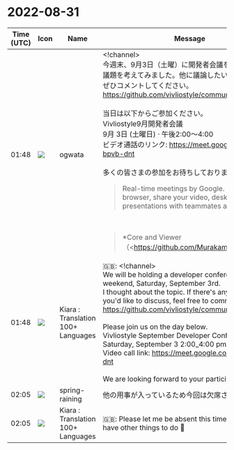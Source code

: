 # 2022-08-31

|Time (UTC)|Icon|Name|Message|
|---|---|---|---|
|01:48|![](https://avatars.slack-edge.com/2019-11-22/845042642576_070441337abaca9fb7b3_72.png)|ogwata|<!channel><br>今週末、9月3日（土曜）に開発者会議を開催します。<br>議題を考えてみました。他に議論したいことがあれば、ぜひコメントしてください。<br><https://github.com/vivliostyle/community/issues/103><br><br>当日は以下からご参加ください。<br>Vivliostyle9月開発者会議<br>9月 3日 (土曜日) · 午後2:00～4:00<br>ビデオ通話のリンク: <https://meet.google.com/zep-bpvb-dnt><br><br>多くの皆さまの参加をお待ちしております！<br><blockquote>Real-time meetings by Google. Using your browser, share your video, desktop, and presentations with teammates and customers.</blockquote><br><blockquote>*Core and Viewer（<https://github.com/MurakamiShinyu|@MurakamiShinyu>）*<br><br>• <https://github.com/vivliostyle/vivliostyle.js/releases/tag/v2.17.2|2.17.2 (2022-08-14)><br>• <https://github.com/vivliostyle/vivliostyle.js/releases/tag/v2.17.1|2.17.1 (2022-08-09)><br><br>*CLI（<https://github.com/spring-raining|@spring-raining>）*<br><br>• <https://github.com/vivliostyle/vivliostyle-cli/releases/tag/v5.5.1|5.5.1 (2022-08-09)><br><br>*VFM（<https://github.com/akabekobeko|@akabekobeko>）*<br>*create-book（<https://github.com/akabekobeko|@akabekobeko>）*<br>*vivliostyle-sitegen（<https://github.com/akabekobeko|@akabekobeko>）*<br>*Themes（<https://github.com/yamasy1549|@yamasy1549>）*<br>*<http://vivliostyle.org/|vivliostyle.org>（<https://github.com/yamasy1549|@yamasy1549>）*<br>*Vivliostyle Pub（<https://github.com/takanakahiko|@takanakahiko>、<https://github.com/MurakamiShinyu|@MurakamiShinyu>）*<br><br>• 前月からの懸案事項<br>    • <https://github.com/vivliostyle/vivliostyle-pub/issues/96|認証情報なしでローカルでエミュレートできるようにする #96><br>    • <https://github.com/vivliostyle/vivliostyle-pub/issues/205|README 等の各種ドキュメンテーションが古いのでアップデートする #205><br>• 報告<br>    • Vivliostyle Pubで出力したPDFの印刷サービス<https://pod.mybooks.jp/|「mybooksPOD」>が開始<br>    • 上記に伴いユーザーガイドに以下の項目を追加<br>        • <https://vivliostyle.github.io/docs-vivliostyle-pub/#/ja/functions-of-the-actions-menu/theme#%E3%83%88%E3%83%B3%E3%83%9C%E3%81%A8%E5%A1%97%E3%82%8A%E8%B6%B3%E3%81%97%EF%BC%88%E8%A3%81%E3%81%A1%E8%90%BD%E3%81%A8%E3%81%97%EF%BC%89%E3%81%AE%E6%8C%87%E5%AE%9A|トンボと塗り足し（裁ち落とし）の指定><br>        • <https://vivliostyle.github.io/docs-vivliostyle-pub/#/ja/functions-of-the-actions-menu/export#%E5%8D%B0%E5%88%B7%E4%BC%9A%E7%A4%BE%E3%81%B8%E3%81%AE%E5%85%A5%E7%A8%BF|印刷会社への入稿><br>    • なるべく早くmybooksPODについてブログで告知する予定<br>• ベータ版開発方針について<br>    • <https://github.com/vivliostyle/vivliostyle-pub/issues/218|ベータ版公開までのTo Do（開発）><br>    • <https://github.com/vivliostyle/vivliostyle-pub/issues|既存Issueの優先度を再考><br><br>*その他*<br><br>• 技術書典13新刊の合同誌について（<https://github.com/spring-raining|@spring-raining>）<br>• 出版企画について(<https://github.com/lwohtsu|@lwohtsu>）<br><br>*次回開催*<br><br>• 2022/10/01 (土)<br>• 2022/10/02 (日)<br>• 2022/10/08 (土)<br><br>*Members*<br><br>• <https://github.com/MurakamiShinyu|@MurakamiShinyu><br>• <https://vivliostyle.slack.com/team/UJS3RCS86|@ogwata><br>• <https://vivliostyle.slack.com/team/UAFGMSJJK|@spring-raining><br>• <https://vivliostyle.slack.com/team/UJ734DS4V|@yamasy1549><br>• <https://vivliostyle.slack.com/team/UJ8UP2C4F|@takanakahiko><br>• <https://vivliostyle.slack.com/team/UJ1U19SU9|@lwohtsu><br>• <https://github.com/UskeS|@UskeS><br>• <https://github.com/akabekobeko|@akabekobeko> (Scribe)<br>• その他、視聴者のみなさま</blockquote>|
|01:48|![](https://avatars.slack-edge.com/2021-08-02/2324149410423_2aa7423c4133ecb9f168_72.png)|Kiara : Translation 100+ Languages|🇬🇧: <!channel><br>We will be holding a developer conference this weekend, Saturday, September 3rd.<br>I thought about the topic. If there's anything else you'd like to discuss, feel free to comment.<br><https://github.com/vivliostyle/community/issues/103><br><br>Please join us on the day below.<br>Vivliostyle September Developer Conference<br>Saturday, September 3 2:00_4:00 pm<br>Video call link: <https://meet.google.com/zep-bpvb-dnt><br><br>We are looking forward to your participation!|
|02:05|![](https://secure.gravatar.com/avatar/1ac180f0868137292905c311b5fff781.jpg?s=72&d=https%3A%2F%2Fa.slack-edge.com%2Fdf10d%2Fimg%2Favatars%2Fava_0021-72.png)|spring-raining|他の用事が入っているため今回は欠席させてください🙇|
|02:05|![](https://avatars.slack-edge.com/2021-08-02/2324149410423_2aa7423c4133ecb9f168_72.png)|Kiara : Translation 100+ Languages|🇬🇧: Please let me be absent this time because I have other things to do 🙇|
